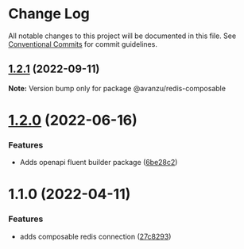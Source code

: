 # Change Log

All notable changes to this project will be documented in this file.
See [Conventional Commits](https://conventionalcommits.org) for commit guidelines.

## [1.2.1](https://github.com/avanzu/node-packages/compare/@avanzu/redis-composable@1.2.0...@avanzu/redis-composable@1.2.1) (2022-09-11)

**Note:** Version bump only for package @avanzu/redis-composable





# [1.2.0](https://github.com/avanzu/node-packages/compare/@avanzu/redis-composable@1.1.0...@avanzu/redis-composable@1.2.0) (2022-06-16)


### Features

* Adds openapi fluent builder package ([6be28c2](https://github.com/avanzu/node-packages/commit/6be28c26c5dc471130df72d7a381ba3960adbb15))





# 1.1.0 (2022-04-11)


### Features

* adds composable redis connection ([27c8293](https://github.com/avanzu/node-packages/commit/27c8293a0a0cdf98f4a1c59cc3341732f7bd5125))
